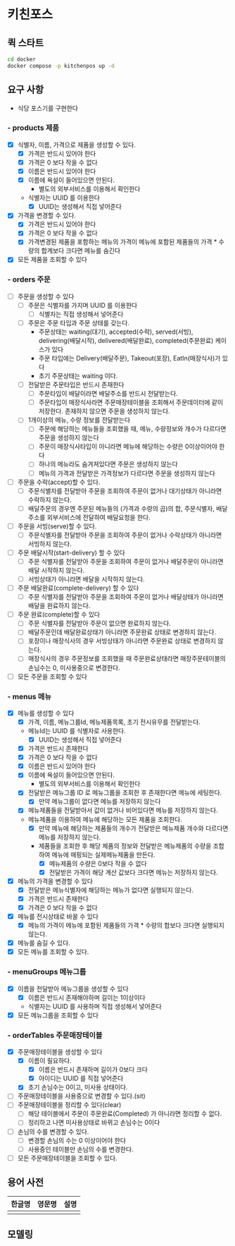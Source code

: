 # 키친포스

## 퀵 스타트

```sh
cd docker
docker compose -p kitchenpos up -d
```

## 요구 사항

- 식당 포스기를 구현한다
### - products 제품
- [X] 식별자, 이름, 가격으로 제품을 생성할 수 있다.
  - [X] 가격은 반드시 있어야 한다
  - [X] 가격은 0 보다 작을 수 없다
  - [X] 이름은 반드시 있어야 한다
  - [X] 이름에 욕설이 들어있으면 안된다.
    - 별도의 외부서비스를 이용해서 확인한다
  - 식별자는 UUID 를 이용한다
    - [X] UUID는 생성해서 직접 넣어준다
- [X] 가격을 변경할 수 있다.
  - [X] 가격은 반드시 있어야 한다
  - [X] 가격은 0 보다 작을 수 없다
  - [X] 가격변경된 제품을 포함하는 메뉴의 가격이 메뉴에 포함된 제품들의 가격 * 수량의 합계보다 크다면 메뉴를 숨긴다
- [X] 모든 제품을 조회할 수 있다
### - orders 주문
- [ ] 주문을 생성할 수 있다
  - [ ] 주문은 식별자를 가지며 UUID 를 이용한다
    - [ ] 식별자는 직접 생성해서 넣어준다
  - [ ] 주문은 주문 타입과 주문 상태를 갖는다.
    - 주문상태는 waiting(대기), accepted(수락), served(서빙), delivering(배달시작), delivered(배달완료), completed(주문완료) 케이스가 있다
    - 주문 타입에는 Delivery(배달주문), Takeout(포장), EatIn(매장식사)가 있다
    - 초기 주문상태는 waiting 이다.
  - [ ] 전달받은 주문타입은 반드시 존재한다
    - [ ] 주문타입이 배달이라면 배달주소를 반드시 전달받는다.
    - [ ] 주문타입이 매장식사라면 주문매장테이블을 조회해서 주문데이터에 같이 저장한다. 존재하지 않으면 주문을 생성하지 않는다.
  - [ ] 1개이상의 메뉴, 수량 정보를 전달받는다
    - [ ] 주문에 해당하는 메뉴들을 조회했을 때, 메뉴, 수량정보와 개수가 다르다면 주문을 생성하지 않는다
    - [ ] 주문이 매장식사타입이 아니라면 메뉴에 해당하는 수량은 0이상이어야 한다
    - [ ] 하나의 메뉴라도 숨겨져있다면 주문은 생성하지 않는다
    - [ ] 메뉴의 가격과 전달받은 가격정보가 다르다면 주문을 생성하지 않는다
- [ ] 주문을 수락(accept)할 수 있다.
  - [ ] 주문식별자를 전달받아 주문을 조회하여 주문이 없거나 대기상태가 아니라면 수락하지 않는다.
  - [ ] 배달주문의 경우엔 주문된 메뉴들의 (가격과 수량의 곱)의 합, 주문식별자, 배달주소를 외부서비스에 전달하여 배달요청을 한다.
- [ ] 주문을 서빙(serve)할 수 있다.
  - [ ] 주문식별자를 전달받아 주문을 조회하여 주문이 없거나 수락상태가 아니라면 서빙하지 않는다.
- [ ] 주문 배달시작(start-delivery) 할 수 있다
  - [ ] 주문 식별자를 전달받아 주문을 조회하여 주문이 없거나 배달주문이 아니라면 배달 시작하지 않는다.
  - [ ] 서빙상태가 아니라면 배달을 시작하지 않는다.
- [ ] 주문 배달완료(complete-delivery) 할 수 있다
  - [ ] 주문 식별자를 전달받아 주문을 조회하여 주문이 없거나 배달상태가 아니라면 배달을 완료하지 않는다.
- [ ] 주문 완료(complete)할 수 있다
  - [ ] 주문 식별자를 전달받아 주문이 없으면 완료하지 않는다.
  - [ ] 배달주문인데 배달완료상태가 아니라면 주문완료 상태로 변경하지 않는다.
  - [ ] 포장이나 매장식사의 경우 서빙상태가 아니라면 주문완료 상태로 변경하지 않는다.
  - [ ] 매장식사의 경우 주문정보를 조회했을 때 주문완료상태라면 매장주문테이블의 손님수는 0, 미사용중으로 변경한다.
- [ ] 모든 주문을 조회할 수 있다
### - menus 메뉴
- [X] 메뉴를 생성할 수 있다
  - [X] 가격, 이름, 메뉴그룹Id, 메뉴제품목록, 초기 전시유무를 전달받는다.
  - 메뉴Id는 UUID 를 식별자로 사용한다.
    - [X] UUID는 생성해서 직접 넣어준다
  - [X] 가격은 반드시 존재한다
  - [X] 가격은 0 보다 작을 수 없다
  - [X] 이름은 반드시 있어야 한다
  - [X] 이름에 욕설이 들어있으면 안된다.
    - 별도의 외부서비스를 이용해서 확인한다
  - [X] 전달받은 메뉴그룹 ID 로 메뉴그룹을 조회한 후 존재한다면 메뉴에 세팅한다.
    - [X] 만약 메뉴그룹이 없다면 메뉴를 저장하지 않는다
  - [X] 메뉴제품들을 전달받아서 값이 없거나 비어있다면 메뉴를 저장하지 않는다.
  - 메뉴제품을 이용하여 메뉴에 해당하는 모든 제품을 조회한다.
    - [X] 만약 메뉴에 해당하는 제품들의 개수가 전달받은 메뉴제품 개수와 다르다면 메뉴를 저장하지 않는다.
    - 제품들을 조회한 후 해당 제품의 정보와 전달받은 메뉴제품의 수량을 조합하여 메뉴에 매핑되는 실제메뉴제품을 만든다.
      - [X] 메뉴제품의 수량은 0보다 작을 수 없다
      - [X] 전달받은 가격이 해당 계산 값보다 크다면 메뉴는 저장하지 않는다.
- [X] 메뉴의 가격을 변경할 수 있다
  - [X] 전달받은 메뉴식별자에 해당하는 메뉴가 없다면 실행되지 않는다.
  - [X] 가격은 반드시 존재한다
  - [X] 가격은 0 보다 작을 수 없다
- [X] 메뉴를 전시상태로 바꿀 수 있다
  - [X] 메뉴의 가격이 메뉴에 포함된 제품들의 가격 * 수량의 합보다 크다면 실행되지 않는다.
- [X] 메뉴를 숨길 수 있다.
- [X] 모든 메뉴를 조회할 수 있다.
### - menuGroups 메뉴그룹
- [X] 이름을 전달받아 메뉴그룹을 생성할 수 있다
  - [X] 이름은 반드시 존재해야하며 길이는 1이상이다
  - 식별자는 UUID 를 사용하며 직접 생성해서 넣어준다
- [X] 모든 메뉴그룹을 조회할 수 있다
### - orderTables 주문매장테이블
- [X] 주문매장테이블을 생성할 수 있다
  - [X] 이름이 필요하다.
    - [X] 이름은 반드시 존재하며 길이가 0보다 크다
    - [X] 아이디는 UUID 를 직접 넣어준다
  - [X] 초기 손님수는 0이고, 미사용 상태이다.
- [ ] 주문매장테이블을 사용중으로 변경할 수 있다.(sit)
- [ ] 주문매장테이블을 정리할 수 있다(clear)
  - [ ] 해당 테이블에서 주문이 주문완료(Completed) 가 아니라면 정리할 수 없다.
  - [ ] 정리하고 나면 미사용상태로 바뀌고 손님수는 0이다
- [ ] 손님의 수를 변경할 수 있다.
  - [ ] 변경할 손님의 수는 0 이상이어야 한다
  - [ ] 사용중인 테이블만 손님의 수를 변경한다.
- [ ] 모든 주문매장테이블을 조회할 수 있다.
## 용어 사전

| 한글명 | 영문명 | 설명 |
| --- | --- | --- |
|  |  |  |

## 모델링
